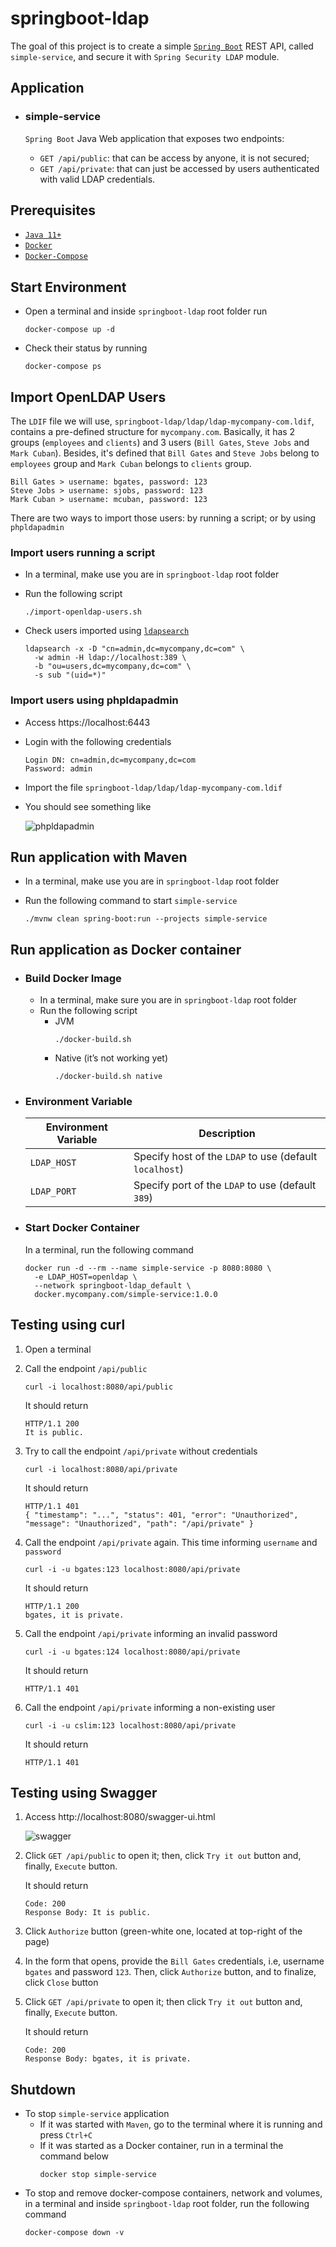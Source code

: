 # springboot-ldap

The goal of this project is to create a simple [`Spring Boot`](https://docs.spring.io/spring-boot/docs/current/reference/htmlsingle/) REST API, called `simple-service`, and secure it with `Spring Security LDAP` module.

## Application

- ### simple-service

  `Spring Boot` Java Web application that exposes two endpoints:
   - `GET /api/public`: that can be access by anyone, it is not secured;
   - `GET /api/private`: that can just be accessed by users authenticated with valid LDAP credentials.

## Prerequisites

- [`Java 11+`](https://www.oracle.com/java/technologies/javase-jdk11-downloads.html)
- [`Docker`](https://www.docker.com/)
- [`Docker-Compose`](https://docs.docker.com/compose/install/)

## Start Environment

- Open a terminal and inside `springboot-ldap` root folder run
  ```
  docker-compose up -d
  ```

- Check their status by running
  ```
  docker-compose ps
  ```

## Import OpenLDAP Users

The `LDIF` file we will use, `springboot-ldap/ldap/ldap-mycompany-com.ldif`, contains a pre-defined structure for `mycompany.com`. Basically, it has 2 groups (`employees` and `clients`) and 3 users (`Bill Gates`, `Steve Jobs` and `Mark Cuban`). Besides, it's defined that `Bill Gates` and `Steve Jobs` belong to `employees` group and `Mark Cuban` belongs to `clients` group.
```
Bill Gates > username: bgates, password: 123
Steve Jobs > username: sjobs, password: 123
Mark Cuban > username: mcuban, password: 123
```

There are two ways to import those users: by running a script; or by using `phpldapadmin`

### Import users running a script

- In a terminal, make use you are in `springboot-ldap` root folder

- Run the following script
  ```
  ./import-openldap-users.sh
  ```
  
- Check users imported using [`ldapsearch`](https://linux.die.net/man/1/ldapsearch)
  ```
  ldapsearch -x -D "cn=admin,dc=mycompany,dc=com" \
    -w admin -H ldap://localhost:389 \
    -b "ou=users,dc=mycompany,dc=com" \
    -s sub "(uid=*)"
  ```

### Import users using phpldapadmin

- Access https://localhost:6443

- Login with the following credentials
  ```
  Login DN: cn=admin,dc=mycompany,dc=com
  Password: admin
  ```

- Import the file `springboot-ldap/ldap/ldap-mycompany-com.ldif`

- You should see something like

  ![phpldapadmin](images/phpldapadmin.png)

## Run application with Maven

- In a terminal, make use you are in `springboot-ldap` root folder

- Run the following command to start `simple-service`
  ```
  ./mvnw clean spring-boot:run --projects simple-service
  ```

## Run application as Docker container

- ### Build Docker Image
  
  - In a terminal, make sure you are in `springboot-ldap` root folder 
  - Run the following script
    - JVM
      ```
      ./docker-build.sh
      ```
    - Native (it’s not working yet)
      ```
      ./docker-build.sh native
      ```

- ### Environment Variable

  | Environment Variable | Description                                             |
  | -------------------- | ------------------------------------------------------- |
  | `LDAP_HOST`          | Specify host of the `LDAP` to use (default `localhost`) |
  | `LDAP_PORT`          | Specify port of the `LDAP` to use (default `389`)       |

- ### Start Docker Container
  
  In a terminal, run the following command
  ```
  docker run -d --rm --name simple-service -p 8080:8080 \
    -e LDAP_HOST=openldap \
    --network springboot-ldap_default \
    docker.mycompany.com/simple-service:1.0.0
  ```

## Testing using curl

1. Open a terminal

1. Call the endpoint `/api/public`
   ```
   curl -i localhost:8080/api/public
   ```

   It should return
   ```
   HTTP/1.1 200
   It is public.
   ```

1. Try to call the endpoint `/api/private` without credentials
   ``` 
   curl -i localhost:8080/api/private
   ```
   
   It should return
   ```
   HTTP/1.1 401
   { "timestamp": "...", "status": 401, "error": "Unauthorized", "message": "Unauthorized", "path": "/api/private" }
   ```

1. Call the endpoint `/api/private` again. This time informing `username` and `password`
   ``` 
   curl -i -u bgates:123 localhost:8080/api/private
   ```
   
   It should return
   ```
   HTTP/1.1 200
   bgates, it is private.
   ```

1. Call the endpoint `/api/private` informing an invalid password
   ``` 
   curl -i -u bgates:124 localhost:8080/api/private
   ```
   
   It should return
   ```
   HTTP/1.1 401 
   ```

1. Call the endpoint `/api/private` informing a non-existing user
   ``` 
   curl -i -u cslim:123 localhost:8080/api/private
   ```
   
   It should return
   ```
   HTTP/1.1 401
   ```

## Testing using Swagger

1. Access http://localhost:8080/swagger-ui.html

   ![swagger](images/simple-service-swagger.png)

1. Click `GET /api/public` to open it; then, click `Try it out` button and, finally, `Execute` button.

   It should return
   ```
   Code: 200
   Response Body: It is public.
   ```

1. Click `Authorize` button (green-white one, located at top-right of the page)

1. In the form that opens, provide the `Bill Gates` credentials, i.e, username `bgates` and password `123`. Then, click `Authorize` button, and to finalize, click `Close` button

1. Click `GET /api/private` to open it; then click `Try it out` button and, finally, `Execute` button.

   It should return
   ```
   Code: 200
   Response Body: bgates, it is private.
   ```

## Shutdown

- To stop `simple-service` application
  - If it was started with `Maven`, go to the terminal where it is running and press `Ctrl+C`
  - If it was started as a Docker container, run in a terminal the command below
    ```
    docker stop simple-service
    ```
- To stop and remove docker-compose containers, network and volumes, in a terminal and inside `springboot-ldap` root folder, run the following command
  ```
  docker-compose down -v
  ```
